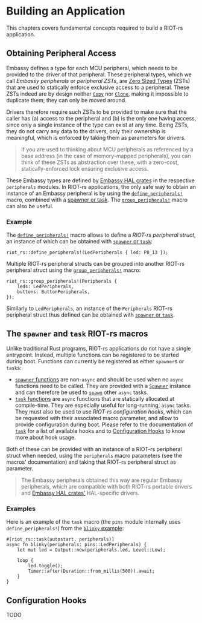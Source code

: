 # Building an Application

This chapters covers fundamental concepts required to build a RIOT-rs application.

## Obtaining Peripheral Access

Embassy defines a type for each MCU peripheral, which needs to be provided to the driver of that peripheral.
These peripheral types, which we call *Embassy peripherals* or *peripheral ZSTs*, are [Zero Sized Types](https://doc.rust-lang.org/nomicon/exotic-sizes.html#zero-sized-types-zsts) (ZSTs) that are used to statically enforce exclusive access to a peripheral.
These ZSTs indeed are by design neither [`Copy`](https://doc.rust-lang.org/stable/std/marker/trait.Copy.html) nor [`Clone`](https://doc.rust-lang.org/stable/std/clone/trait.Clone.html), making it impossible to duplicate them; they can only be *move*d around.

Drivers therefore require such ZSTs to be provided to make sure that the caller has (a) access to the peripheral and (b) is the only one having access, since only a single instance of the type can exist at any time.
Being ZSTs, they do not carry any data to the drivers, only their ownership is meaningful, which is enforced by taking them as parameters for drivers.

> If you are used to thinking about MCU peripherals as referenced by a base address (in the case of memory-mapped peripherals), you can think of these ZSTs as abstraction over these, with a zero-cost, statically-enforced lock ensuring exclusive access.

These Embassy types are defined by [Embassy HAL crates][embassy-hal-crates] in the respective `peripherals` modules.
In RIOT-rs applications, the only safe way to obtain an instance of an Embassy peripheral is by using the [`define_peripherals!`][define_peripherals-docs] macro, combined with a [spawner or task][spawner-or-task].
The [`group_peripherals!`][group_peripherals-docs] macro can also be useful.

### Example

The [`define_peripherals!`][define_peripherals-docs] macro allows to define a *RIOT-rs peripheral struct*, an instance of which can be obtained with [`spawner` or `task`][spawner-or-task]:

```rust,ignore
riot_rs::define_peripherals!(LedPeripherals { led: P0_13 });
```

Multiple RIOT-rs peripheral structs can be grouped into another RIOT-rs peripheral struct using the [`group_peripherals!`][group_peripherals-docs] macro:

<!-- TODO: this needs to be kept up to date -->
```rust,ignore
riot_rs::group_peripherals!(Peripherals {
    leds: LedPeripherals,
    buttons: ButtonPeripherals,
});
```

Similarly to `LedPeripherals`, an instance of the `Peripherals` RIOT-rs peripheral struct thus defined can be obtained with [`spawner` or `task`][spawner-or-task].

## The `spawner` and `task` RIOT-rs macros

Unlike traditional Rust programs, RIOT-rs applications do not have a single entrypoint.
Instead, multiple functions can be registered to be started during boot.
Functions can currently be registered as either `spawner`s or `task`s:

<!-- TODO: technically the Spawner links are for Cortex-M only -->
- [`spawner` functions][spawner-attr-docs] are non-`async` and should be used when no `async` functions need to be called.
  They are provided with a [`Spawner`](https://docs.embassy.dev/embassy-executor/git/cortex-m/struct.Spawner.html) instance and can therefore be used to [`spawn`](https://docs.embassy.dev/embassy-executor/git/cortex-m/struct.Spawner.html#method.spawn) other `async` tasks.
- [`task` functions][task-attr-docs] are `async` functions that are statically allocated at compile-time.
  They are especially useful for long-running, `async` tasks.
  They must also be used to use *RIOT-rs configuration hooks*, which can be requested with their associated macro parameter, and allow to provide configuration during boot.
  Please refer to the documentation of [`task`][task-attr-docs] for a list of available hooks and to [Configuration Hooks](#configuration-hooks) to know more about hook usage.

Both of these can be provided with an instance of a RIOT-rs peripheral struct when needed, using the `peripherals` macro parameters (see the macros' documentation) and taking that RIOT-rs peripheral struct as parameter.

> The Embassy peripherals obtained this way are regular Embassy peripherals, which are compatible with both RIOT-rs portable drivers and [Embassy HAL crates'][embassy-hal-crates] HAL-specific drivers.

### Examples

Here is an example of the `task` macro (the `pins` module internally uses `define_peripherals!`) from the [`blinky` example][blinky-example-src]:

```rust,ignore
#[riot_rs::task(autostart, peripherals)]
async fn blinky(peripherals: pins::LedPeripherals) {
    let mut led = Output::new(peripherals.led, Level::Low);

    loop {
        led.toggle();
        Timer::after(Duration::from_millis(500)).await;
    }
}
```

## Configuration Hooks

TODO

[embassy-hal-crates]: ./glossary.md#embassy-hal-crates
[spawner-attr-docs]: https://ariel-os.github.io/RIOT-rs/dev/docs/api/riot_rs/attr.spawner.html
[task-attr-docs]: https://ariel-os.github.io/RIOT-rs/dev/docs/api/riot_rs/attr.task.html
[spawner-or-task]: #the-spawner-and-task-riot-rs-macros
[blinky-example-src]: https://github.com/ariel-os/ariel-os/tree/main/examples/blinky
[define_peripherals-docs]: https://ariel-os.github.io/RIOT-rs/dev/docs/api/riot_rs/macro.define_peripherals.html
[group_peripherals-docs]: https://ariel-os.github.io/RIOT-rs/dev/docs/api/riot_rs/macro.group_peripherals.html
